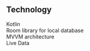 <h2>Technology</h2>
<p>Kotlin<br>Room library for local database<br>MVVM architecture<br>Live Data</p>
